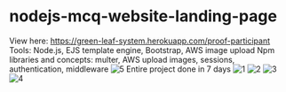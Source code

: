 # nodejs-mcq-website-landing-page

View here: https://green-leaf-system.herokuapp.com/proof-participant
Tools: Node.js, EJS template engine, Bootstrap, AWS image upload
Npm libraries and concepts: multer, AWS upload images, sessions, authentication, middleware 
![5](https://user-images.githubusercontent.com/52366079/163014861-9941b4c0-d33a-41c2-911e-f200083340e8.png)
Entire project done in 7 days
![1](https://user-images.githubusercontent.com/52366079/163014837-ba4b5589-a7ee-490e-887b-e162968996a8.png)
![2](https://user-images.githubusercontent.com/52366079/163014847-8a88b826-f4d3-4bc2-bef1-1ba206d470af.png)
![3](https://user-images.githubusercontent.com/52366079/163014853-c56760b8-93ce-4826-ba77-90fa59d3cc45.png)
![4](https://user-images.githubusercontent.com/52366079/163014858-687caae3-adfc-43c3-acfb-c80baa6119ca.png)
